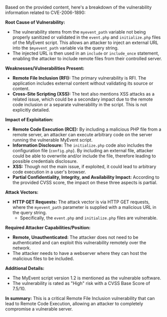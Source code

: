 Based on the provided content, here's a breakdown of the vulnerability information related to CVE-2006-1890:

**Root Cause of Vulnerability:**

*   The vulnerability stems from the `myevent_path` variable not being properly sanitized or validated in the `event.php` and `initialize.php` files of the MyEvent script. This allows an attacker to inject an external URL into the `$myevent_path` variable via the query string.
*   The injected URL is then used in an `include` or `include_once` statement, enabling the attacker to include remote files from their controlled server.

**Weaknesses/Vulnerabilities Present:**

*   **Remote File Inclusion (RFI):** The primary vulnerability is RFI. The application includes external content without validating its source or content.
*   **Cross-Site Scripting (XSS):** The text also mentions XSS attacks as a related issue, which could be a secondary impact due to the remote code inclusion or a separate vulnerability in the script. This is not explicitly detailed.

**Impact of Exploitation:**

*   **Remote Code Execution (RCE):** By including a malicious PHP file from a remote server, an attacker can execute arbitrary code on the server running the vulnerable MyEvent script.
*   **Information Disclosure:** The `initialize.php` code also includes the configuration file (`config.php`). By including an external file, attacker could be able to overwrite and/or include the file, therefore leading to possible credentials disclosure.
*   **XSS:** Though not the main issue, if exploited, it could lead to arbitrary code execution in a user's browser.
*   **Partial Confidentiality, Integrity, and Availability Impact:** According to the provided CVSS score, the impact on these three aspects is partial.

**Attack Vectors:**

*   **HTTP GET Requests:** The attack vector is via HTTP GET requests, where the `myevent_path` parameter is supplied with a malicious URL in the query string.
    *   Specifically, the `event.php` and `initialize.php` files are vulnerable.

**Required Attacker Capabilities/Position:**

*   **Remote, Unauthenticated:** The attacker does not need to be authenticated and can exploit this vulnerability remotely over the network.
*   The attacker needs to have a webserver where they can host the malicious files to be included.

**Additional Details:**
*   The MyEvent script version 1.2 is mentioned as the vulnerable software.
*   The vulnerability is rated as "High" risk with a CVSS Base Score of 7.5/10.

**In summary:** This is a critical Remote File Inclusion vulnerability that can lead to Remote Code Execution, allowing an attacker to completely compromise a vulnerable server.